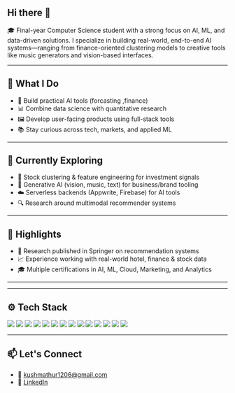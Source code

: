 ## Hi there 👋

🎓 Final-year Computer Science student with a strong focus on AI, ML, and data-driven solutions. I specialize in building real-world, end-to-end AI systems—ranging from finance-oriented clustering models to creative tools like music generators and vision-based interfaces.

---

## 🧠 What I Do

- 🤖 Build practical AI tools (forcasting ,finance)
- 📊 Combine data science with quantitative research
- 🖼️ Develop user-facing products using full-stack tools
- 📚 Stay curious across tech, markets, and applied ML

---

## 🎯 Currently Exploring

- 🧮 Stock clustering & feature engineering for investment signals  
- 🧩 Generative AI (vision, music, text) for business/brand tooling  
- ☁️ Serverless backends (Appwrite, Firebase) for AI tools  
- 🔍 Research around multimodal recommender systems

---

## 🏅 Highlights

- 📄 Research published in Springer on recommendation systems
- 📈 Experience working with real-world hotel, finance & stock data
- 🎓 Multiple certifications in AI, ML, Cloud, Marketing, and Analytics
---
---

## ⚙️ Tech Stack
<p>
  <img src="https://img.shields.io/badge/Python-3776AB?style=for-the-badge&logo=python&logoColor=white" />
  <img src="https://img.shields.io/badge/Machine%20Learning-FF6F00?style=for-the-badge&logo=keras&logoColor=white" />
  <img src="https://img.shields.io/badge/Artificial%20Intelligence-8B0000?style=for-the-badge&logo=openai&logoColor=white" />
  <img src="https://img.shields.io/badge/Scikit--Learn-F7931E?style=for-the-badge&logo=scikit-learn&logoColor=white" />
  <img src="https://img.shields.io/badge/TensorFlow-FF6F00?style=for-the-badge&logo=tensorflow&logoColor=white" />
  <img src="https://img.shields.io/badge/Keras-D00000?style=for-the-badge&logo=keras&logoColor=white" />
  <img src="https://img.shields.io/badge/Hugging%20Face-FFD21F?style=for-the-badge&logo=huggingface&logoColor=black" />
  <img src="https://img.shields.io/badge/Quantitative%20Finance-003366?style=for-the-badge&logo=chartdotjs&logoColor=white" />
  <img src="https://img.shields.io/badge/JavaScript-F7DF1E?style=for-the-badge&logo=javascript&logoColor=black" />
  <img src="https://img.shields.io/badge/React-20232A?style=for-the-badge&logo=react&logoColor=61DAFB" />
  <img src="https://img.shields.io/badge/TailwindCSS-06B6D4?style=for-the-badge&logo=tailwindcss&logoColor=white" />
  <img src="https://img.shields.io/badge/Appwrite-F02E65?style=for-the-badge&logo=appwrite&logoColor=white" />
  <img src="https://img.shields.io/badge/OpenCV-5C3EE8?style=for-the-badge&logo=opencv&logoColor=white" />
  <img src="https://img.shields.io/badge/Firebase-ffca28?style=for-the-badge&logo=firebase&logoColor=black" />
</p>

---


## 📫 Let's Connect

- 📧 kushmathur1206@gmail.com  
- 🔗 [LinkedIn](https://linkedin.com/in/kushmathur1206)
